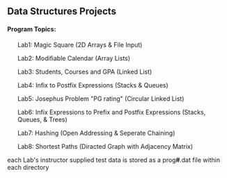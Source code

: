 <h2>Data Structures Projects</h2>
<h4>Program Topics:</h4>
<ol>Lab1: Magic Square (2D Arrays & File Input)</ol>
<ol>Lab2: Modifiable Calendar (Array Lists)</ol>
<ol>Lab3: Students, Courses and GPA (Linked List)</ol>
<ol>Lab4: Infix to Postfix Expressions (Stacks & Queues)</ol>
<ol>Lab5: Josephus Problem "PG rating" (Circular Linked List)</ol>
<ol>Lab6: Infix Expressions to Prefix and Postfix Expressions (Stacks, Queues, & Trees)</ol>
<ol>Lab7: Hashing (Open Addressing & Seperate Chaining)</ol>
<ol>Lab8: Shortest Paths (Diracted Graph with Adjacency Matrix)</ol>
<p>each Lab's instructor supplied test data is stored as a prog<b>#</b>.dat file within each directory</p>
